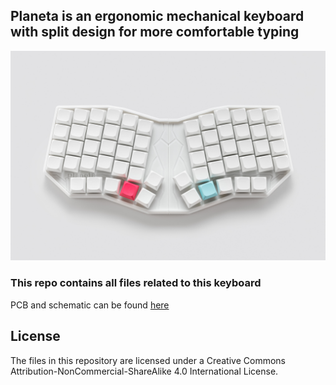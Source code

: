 ## Planeta is an ergonomic mechanical keyboard with split design for more comfortable typing

![Planeta](images/1.jpg)

### This repo contains all files related to this keyboard
PCB and schematic can be found [here](https://oshwlab.com/yuriiq/planeta_copy)

## License 

The files in this repository are licensed under a Creative Commons Attribution-NonCommercial-ShareAlike 4.0 International License.
